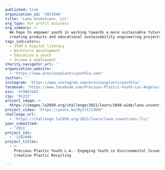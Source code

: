 ```yaml
---
published: true
organization_id: '2021046'
title: 'Lana Inventions, LLC'
org_type: For profit business
org_summary: >-
  We hope to empower youth in working towards a more sustainable future by
  creating products and educational sustainability engineering projects.
tags_indicators:
  - STEM & Digital literacy
  - Workforce development
  - Education & youth
  - Income & employment
charity_navigator_url: ''
organization_website:
  - 'https://www.preciousplasticyouthla.com/'
twitter: ''
instagram: 'https://www.instagram.com/preciousplasticyouthla/'
facebook: 'https://www.facebook.com/Precious-Plastic-Youth-Los-Angeles-109353297918595'
ein: '474863162'
zip: '91222'
project_image: >-
  https://images.la2050.org/challenge/2021/learn/2048-wide/lana-inventions-llc.jpg
project_video: 'https://youtu.be/RylYt21Xb9Y'
challenge_url:
  - 'https://challenge.la2050.org/2021/learn/lana-inventions-llc/'
year_submitted:
  - '2021'
project_ids:
  - '1202046'
project_titles:
  - >-
    Precious Plastic Youth L.A.- Engaging Youth in Environmental Issues Through
    Creative Plastic Recycling

---
```

